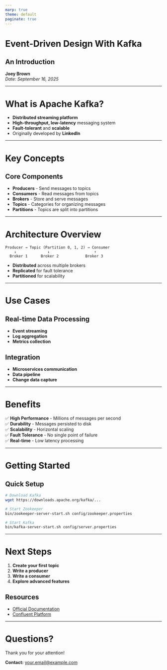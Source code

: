 ```yaml
---
marp: true
theme: default
paginate: true
---
```


# Event-Driven Design With Kafka

## An Introduction

**Joey Brown**  
_Date: September 16, 2025_

---

# What is Apache Kafka?

- **Distributed streaming platform**
- **High-throughput, low-latency** messaging system
- **Fault-tolerant** and **scalable**
- Originally developed by **LinkedIn**

---

# Key Concepts

## Core Components

- **Producers** - Send messages to topics
- **Consumers** - Read messages from topics
- **Brokers** - Store and serve messages
- **Topics** - Categories for organizing messages
- **Partitions** - Topics are split into partitions

---

# Architecture Overview

```
Producer → Topic (Partition 0, 1, 2) → Consumer
    ↓              ↓                    ↑
  Broker 1      Broker 2            Broker 3
```

- **Distributed** across multiple brokers
- **Replicated** for fault tolerance
- **Partitioned** for scalability

---

# Use Cases

## Real-time Data Processing

- **Event streaming**
- **Log aggregation**
- **Metrics collection**

## Integration

- **Microservices communication**
- **Data pipeline**
- **Change data capture**

---

# Benefits

✅ **High Performance** - Millions of messages per second  
✅ **Durability** - Messages persisted to disk  
✅ **Scalability** - Horizontal scaling  
✅ **Fault Tolerance** - No single point of failure  
✅ **Real-time** - Low latency processing

---

# Getting Started

## Quick Setup

```bash
# Download Kafka
wget https://downloads.apache.org/kafka/...

# Start Zookeeper
bin/zookeeper-server-start.sh config/zookeeper.properties

# Start Kafka
bin/kafka-server-start.sh config/server.properties
```

---

# Next Steps

1. **Create your first topic**
2. **Write a producer**
3. **Write a consumer**
4. **Explore advanced features**

## Resources

- [Official Documentation](https://kafka.apache.org/documentation/)
- [Confluent Platform](https://www.confluent.io/)

---

# Questions?

Thank you for your attention!

**Contact:** your.email@example.com
